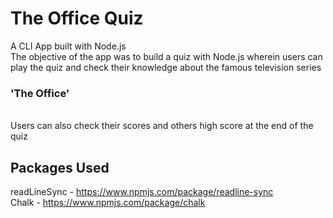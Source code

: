 # The Office Quiz

A CLI App built with Node.js <br />
The objective of the app was to build a quiz with Node.js wherein users can play the quiz and check their knowledge about the famous television series 
### 'The Office' 
<br />
Users can also check their scores and others high score at the end of the quiz <br />

## Packages Used
readLineSync - https://www.npmjs.com/package/readline-sync <br />
Chalk - https://www.npmjs.com/package/chalk





